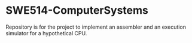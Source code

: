 # SWE514-ComputerSystems
Repository is for the project to implement an assembler and an execution simulator for a hypothetical CPU.
